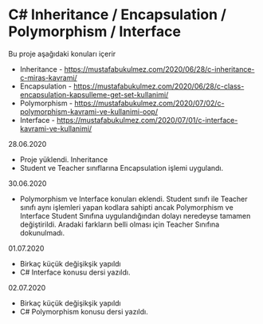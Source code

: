 # C# Inheritance / Encapsulation / Polymorphism / Interface
Bu proje aşağıdaki konuları içerir
* Inheritance -  https://mustafabukulmez.com/2020/06/28/c-inheritance-c-miras-kavrami/
* Encapsulation - https://mustafabukulmez.com/2020/06/28/c-class-encapsulation-kapsulleme-get-set-kullanimi/
* Polymorphism - https://mustafabukulmez.com/2020/07/02/c-polymorphism-kavrami-ve-kullanimi-oop/
* Interface - https://mustafabukulmez.com/2020/07/01/c-interface-kavrami-ve-kullanimi/


28.06.2020
* Proje yüklendi. Inheritance 
* Student ve Teacher sınıflarına Encapsulation işlemi uygulandı. 


30.06.2020
* Polymorphism ve Interface konuları eklendi. Student sınıfı ile Teacher sınıfı aynı işlemleri yapan kodlara sahipti ancak Polymorphism ve Interface Student Sınıfına uygulandığından dolayı neredeyse tamamen değiştirildi. Aradaki farkların belli olması için Teacher Sınıfına dokunulmadı.


01.07.2020
* Birkaç küçük değişikşik yapıldı
* C# Interface konusu dersi yazıldı. 

02.07.2020
* Birkaç küçük değişikşik yapıldı
* C# Polymorphism konusu dersi yazıldı. 
